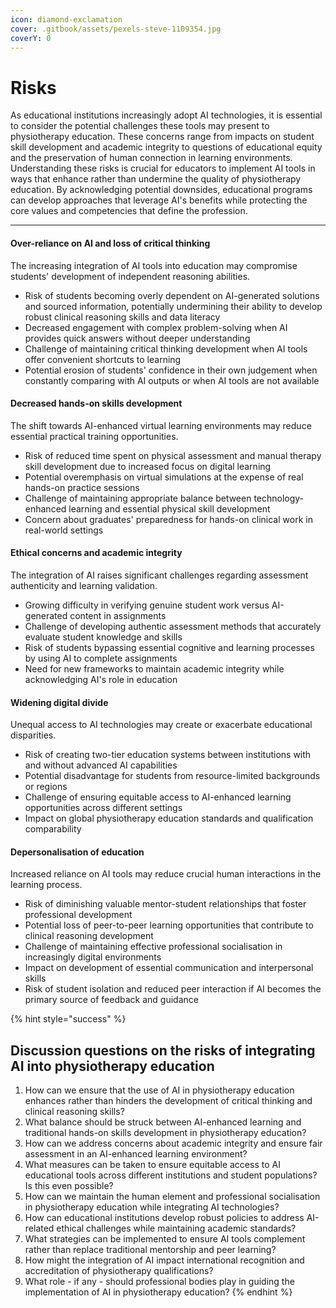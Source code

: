 ```yaml
---
icon: diamond-exclamation
cover: .gitbook/assets/pexels-steve-1109354.jpg
coverY: 0
---
```


# Risks

As educational institutions increasingly adopt AI technologies, it is essential to consider the potential challenges these tools may present to physiotherapy education. These concerns range from impacts on student skill development and academic integrity to questions of educational equity and the preservation of human connection in learning environments. Understanding these risks is crucial for educators to implement AI tools in ways that enhance rather than undermine the quality of physiotherapy education. By acknowledging potential downsides, educational programs can develop approaches that leverage AI's benefits while protecting the core values and competencies that define the profession.

***

#### Over-reliance on AI and loss of critical thinking

The increasing integration of AI tools into education may compromise students' development of independent reasoning abilities.

* Risk of students becoming overly dependent on AI-generated solutions and sourced information, potentially undermining their ability to develop robust clinical reasoning skills and data literacy
* Decreased engagement with complex problem-solving when AI provides quick answers without deeper understanding
* Challenge of maintaining critical thinking development when AI tools offer convenient shortcuts to learning
* Potential erosion of students' confidence in their own judgement when constantly comparing with AI outputs or when AI tools are not available

#### Decreased hands-on skills development

The shift towards AI-enhanced virtual learning environments may reduce essential practical training opportunities.

* Risk of reduced time spent on physical assessment and manual therapy skill development due to increased focus on digital learning
* Potential overemphasis on virtual simulations at the expense of real hands-on practice sessions
* Challenge of maintaining appropriate balance between technology-enhanced learning and essential physical skill development
* Concern about graduates' preparedness for hands-on clinical work in real-world settings

#### Ethical concerns and academic integrity

The integration of AI raises significant challenges regarding assessment authenticity and learning validation.

* Growing difficulty in verifying genuine student work versus AI-generated content in assignments
* Challenge of developing authentic assessment methods that accurately evaluate student knowledge and skills
* Risk of students bypassing essential cognitive and learning processes by using AI to complete assignments
* Need for new frameworks to maintain academic integrity while acknowledging AI's role in education

#### Widening digital divide

Unequal access to AI technologies may create or exacerbate educational disparities.

* Risk of creating two-tier education systems between institutions with and without advanced AI capabilities
* Potential disadvantage for students from resource-limited backgrounds or regions
* Challenge of ensuring equitable access to AI-enhanced learning opportunities across different settings
* Impact on global physiotherapy education standards and qualification comparability

#### Depersonalisation of education

Increased reliance on AI tools may reduce crucial human interactions in the learning process.

* Risk of diminishing valuable mentor-student relationships that foster professional development
* Potential loss of peer-to-peer learning opportunities that contribute to clinical reasoning development
* Challenge of maintaining effective professional socialisation in increasingly digital environments
* Impact on development of essential communication and interpersonal skills
* Risk of student isolation and reduced peer interaction if AI becomes the primary source of feedback and guidance

{% hint style="success" %}
## Discussion questions on the risks of integrating AI into physiotherapy education

1. How can we ensure that the use of AI in physiotherapy education enhances rather than hinders the development of critical thinking and clinical reasoning skills?
2. What balance should be struck between AI-enhanced learning and traditional hands-on skills development in physiotherapy education?
3. How can we address concerns about academic integrity and ensure fair assessment in an AI-enhanced learning environment?
4. What measures can be taken to ensure equitable access to AI educational tools across different institutions and student populations? Is this even possible?
5. How can we maintain the human element and professional socialisation in physiotherapy education while integrating AI technologies?
6. How can educational institutions develop robust policies to address AI-related ethical challenges while maintaining academic standards?
7. What strategies can be implemented to ensure AI tools complement rather than replace traditional mentorship and peer learning?
8. How might the integration of AI impact international recognition and accreditation of physiotherapy qualifications?
9. What role - if any - should professional bodies play in guiding the implementation of AI in physiotherapy education?
{% endhint %}
